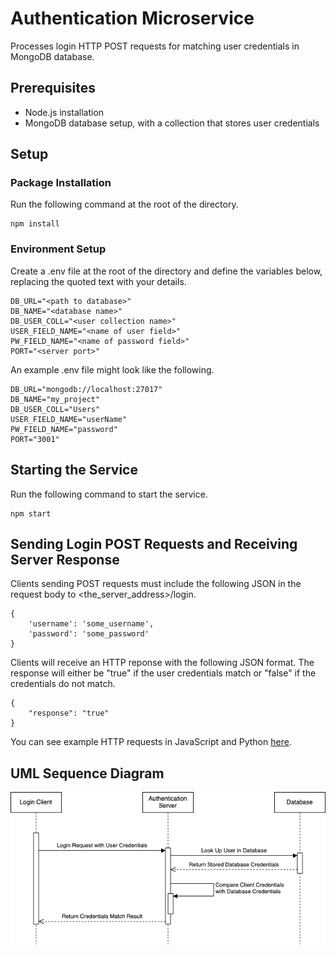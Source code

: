 # Authentication Microservice

Processes login HTTP POST requests for matching user credentials in MongoDB database.

## Prerequisites

- Node.js installation
- MongoDB database setup, with a collection that stores user credentials

## Setup

### Package Installation

Run the following command at the root of the directory.

```
npm install
```

### Environment Setup

Create a .env file at the root of the directory and define the variables below, replacing the quoted text with your details.

```
DB_URL="<path to database>"
DB_NAME="<database name>"
DB_USER_COLL="<user collection name>"
USER_FIELD_NAME="<name of user field>"
PW_FIELD_NAME="<name of password field>"
PORT="<server port>"
```

An example .env file might look like the following.

```
DB_URL="mongodb://localhost:27017"
DB_NAME="my_project"
DB_USER_COLL="Users"
USER_FIELD_NAME="userName"
PW_FIELD_NAME="password"
PORT="3001"
```

## Starting the Service

Run the following command to start the service.

```
npm start
```

## Sending Login POST Requests and Receiving Server Response

Clients sending POST requests must include the following JSON in the request body to <the_server_address>/login.

```
{
    'username': 'some_username',
    'password': 'some_password'
}
```

Clients will receive an HTTP reponse with the following JSON format. The response will either be "true" if the user credentials match or "false" if the credentials do not match.

```
{
    "response": "true"
}
```

You can see example HTTP requests in JavaScript and Python [here](sample_usage).

## UML Sequence Diagram

![UML sequence diagram of the microservice.](uml_diagram.png)